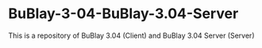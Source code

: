 # BuBlay-3-04-BuBlay-3.04-Server
This is a repository of BuBlay 3.04 (Client) and BuBlay 3.04 Server (Server)
